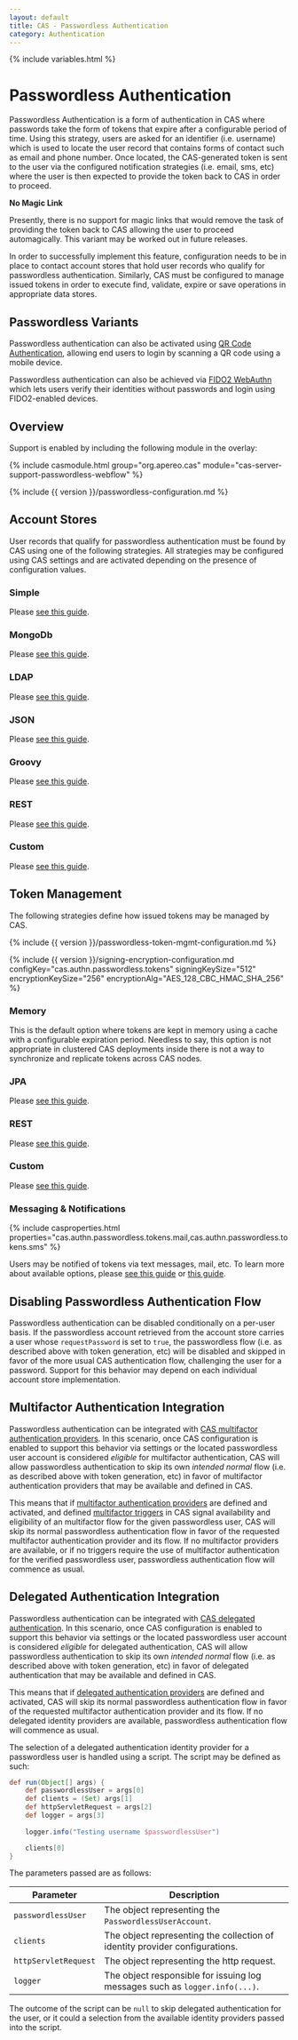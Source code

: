 ```yaml
---
layout: default
title: CAS - Passwordless Authentication
category: Authentication
---
```

{% include variables.html %}

# Passwordless Authentication

Passwordless Authentication is a form of authentication in CAS where passwords take the 
form of tokens that expire after a configurable period of time. 
Using this strategy, users are asked for an identifier (i.e. username) which is used to locate the user record 
that contains forms of contact such as email and phone
number. Once located, the CAS-generated token is sent to the user via the configured notification 
strategies (i.e. email, sms, etc) where the user is then expected to 
provide the token back to CAS in order to proceed. 

<div class="alert alert-info"><strong>No Magic Link</strong><p>
Presently, there is no support for magic links that would remove the task of providing the token 
back to CAS allowing the user to proceed automagically.
This variant may be worked out in future releases.</p></div>

In order to successfully implement this feature, configuration needs to be in place to contact 
account stores that hold user records who qualify for passwordless authentication. 
Similarly, CAS must be configured to manage issued tokens in order to execute find, 
validate, expire or save operations in appropriate data stores.

## Passwordless Variants

Passwordless authentication can also be activated using [QR Code Authentication](QRCode-Authentication.html),
allowing end users to login by scanning a QR code using a mobile device.

Passwordless authentication can also be 
achieved via [FIDO2 WebAuthn](../mfa/FIDO2-WebAuthn-Authentication.html) which lets users 
verify their identities without passwords and login using FIDO2-enabled devices.

## Overview

Support is enabled by including the following module in the overlay:

{% include casmodule.html group="org.apereo.cas" module="cas-server-support-passwordless-webflow" %}

{% include {{ version }}/passwordless-configuration.md %}

## Account Stores

User records that qualify for passwordless authentication must 
be found by CAS using one of the following strategies. All strategies may be configured
using CAS settings and are activated depending on the presence of configuration values.

### Simple

Please [see this guide](Passwordless-Authentication-Storage-Simple.html).

### MongoDb

Please [see this guide](Passwordless-Authentication-Storage-MongoDb.html).

### LDAP

Please [see this guide](Passwordless-Authentication-Storage-LDAP.html).

### JSON

Please [see this guide](Passwordless-Authentication-Storage-JSON.html).

### Groovy

Please [see this guide](Passwordless-Authentication-Storage-Groovy.html).

### REST

Please [see this guide](Passwordless-Authentication-Storage-Rest.html).

### Custom

Please [see this guide](Passwordless-Authentication-Storage-Custom.html).

## Token Management

The following strategies define how issued tokens may be managed by CAS. 

{% include {{ version }}/passwordless-token-mgmt-configuration.md %}

{% include {{ version }}/signing-encryption-configuration.md configKey="cas.authn.passwordless.tokens" signingKeySize="512" encryptionKeySize="256" encryptionAlg="AES_128_CBC_HMAC_SHA_256" %}

### Memory

This is the default option where tokens are kept in memory using a cache 
with a configurable expiration period. Needless to say, this option 
is not appropriate in clustered CAS deployments inside there is not a way 
to synchronize and replicate tokens across CAS nodes.

### JPA

Please [see this guide](Passwordless-Authentication-Tokens-JPA.html).

### REST

Please [see this guide](Passwordless-Authentication-Tokens-Rest.html).


### Custom

Please [see this guide](Passwordless-Authentication-Tokens-Custom.html).


### Messaging & Notifications
                                     
{% include casproperties.html properties="cas.authn.passwordless.tokens.mail,cas.authn.passwordless.tokens.sms" %}

Users may be notified of tokens via text messages, mail, etc.
To learn more about available options, please [see this guide](../notifications/SMS-Messaging-Configuration.html)
or [this guide](../notifications/Sending-Email-Configuration.html).

## Disabling Passwordless Authentication Flow

Passwordless authentication can be disabled conditionally on a per-user basis. If 
the passwordless account retrieved from the account store
carries a user whose `requestPassword` is set to `true`, the passwordless flow
(i.e. as described above with token generation, etc) will
be disabled and skipped in favor of the more usual CAS authentication flow, 
challenging the user for a password. Support for this behavior may depend
on each individual account store implementation.

## Multifactor Authentication Integration

Passwordless authentication can be integrated 
with [CAS multifactor authentication providers](../mfa/Configuring-Multifactor-Authentication.html). In this scenario,
once CAS configuration is enabled to support this behavior via settings 
or the located passwordless user account is considered *eligible* for multifactor authentication,
CAS will allow passwordless authentication to skip its 
own *intended normal* flow (i.e. as described above with token generation, etc) in favor of 
multifactor authentication providers that may be available and defined in CAS.

This means that if [multifactor authentication providers](../mfa/Configuring-Multifactor-Authentication.html) are 
defined and activated, and defined 
[multifactor triggers](../mfa/Configuring-Multifactor-Authentication-Triggers.html) in CAS 
signal availability and eligibility of an multifactor flow for the given passwordless user, CAS will skip 
its normal passwordless authentication flow in favor of the requested multifactor 
authentication provider and its flow. If no multifactor providers 
are available, or if no triggers require the use of multifactor authentication 
for the verified passwordless user, passwordless 
authentication flow will commence as usual.

## Delegated Authentication Integration

Passwordless authentication can be integrated 
with [CAS delegated authentication](../integration/Delegate-Authentication.html). In this scenario,
once CAS configuration is enabled to support this behavior via settings or 
the located passwordless user account is considered *eligible* for delegated authentication,
CAS will allow passwordless authentication to skip its own *intended normal* 
flow (i.e. as described above with token generation, etc) in favor of 
delegated authentication that may be available and defined in CAS.

This means that if [delegated authentication providers](../integration/Delegate-Authentication.html) 
are defined and activated, CAS will skip 
its normal passwordless authentication flow in favor of the requested multifactor authentication 
provider and its flow. If no delegated identity providers 
are available, passwordless authentication flow will commence as usual.

The selection of a delegated authentication identity provider for a passwordless user is handled 
using a script. The script may be defined as such:

```groovy
def run(Object[] args) {
    def passwordlessUser = args[0]
    def clients = (Set) args[1]
    def httpServletRequest = args[2]
    def logger = args[3]
    
    logger.info("Testing username $passwordlessUser")

    clients[0]
}
``` 

The parameters passed are as follows:

| Parameter             | Description
|-----------------------|-----------------------------------------------------------------------
| `passwordlessUser`    | The object representing the `PasswordlessUserAccount`.
| `clients`             | The object representing the collection of identity provider configurations.
| `httpServletRequest`  | The object representing the http request.
| `logger`              | The object responsible for issuing log messages such as `logger.info(...)`.

The outcome of the script can be `null` to skip delegated authentication for 
the user, or it could a selection from the available identity providers
passed into the script.

